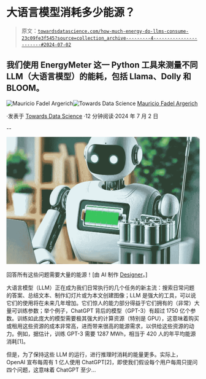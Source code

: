 # 大语言模型消耗多少能源？

> 原文：[`towardsdatascience.com/how-much-energy-do-llms-consume-23c09fe3f545?source=collection_archive---------4-----------------------#2024-07-02`](https://towardsdatascience.com/how-much-energy-do-llms-consume-23c09fe3f545?source=collection_archive---------4-----------------------#2024-07-02)

## 我们使用 EnergyMeter 这一 Python 工具来测量不同 LLM（大语言模型）的能耗，包括 Llama、Dolly 和 BLOOM。

[](https://medium.com/@mauriciofadelargerich?source=post_page---byline--23c09fe3f545--------------------------------)![Mauricio Fadel Argerich](https://medium.com/@mauriciofadelargerich?source=post_page---byline--23c09fe3f545--------------------------------)[](https://towardsdatascience.com/?source=post_page---byline--23c09fe3f545--------------------------------)![Towards Data Science](https://towardsdatascience.com/?source=post_page---byline--23c09fe3f545--------------------------------) [Mauricio Fadel Argerich](https://medium.com/@mauriciofadelargerich?source=post_page---byline--23c09fe3f545--------------------------------)

·发表于 [Towards Data Science](https://towardsdatascience.com/?source=post_page---byline--23c09fe3f545--------------------------------) ·12 分钟阅读·2024 年 7 月 2 日

--

![](img/5630ac576e53b591e0392028054cfb64.png)

回答所有这些问题需要大量的能源！[由 AI 制作 [Designer](https://www.bing.com/images/create?form=SBCATT)。]

大语言模型（LLM）正在成为我们日常执行的几个任务的新主流：搜索日常问题的答案、总结文本、制作幻灯片或为本文创建图像；LLM 是强大的工具，可以说它们的使用将在未来几年增加。它们惊人的能力部分得益于它们拥有的（非常）大量可训练参数；举个例子，ChatGPT 背后的模型（GPT-3）有超过 1750 亿个参数。训练如此庞大的模型需要极其强大的计算资源（特别是 GPU），这意味着购买或租用这些资源的成本非常高，进而带来很高的能源需求，以供给这些资源的动力。例如，据估计，训练 GPT-3 需要 1287 MWh，相当于 420 人的年平均能源消耗[1]。

但是，为了保持这些 LLM 的运行，进行推理时消耗的能量更多。实际上，OpenAI 宣布每周有 1 亿人使用 ChatGPT[2]，即使我们假设每个用户每周只提问四个问题，这意味着 ChatGPT 至少…
